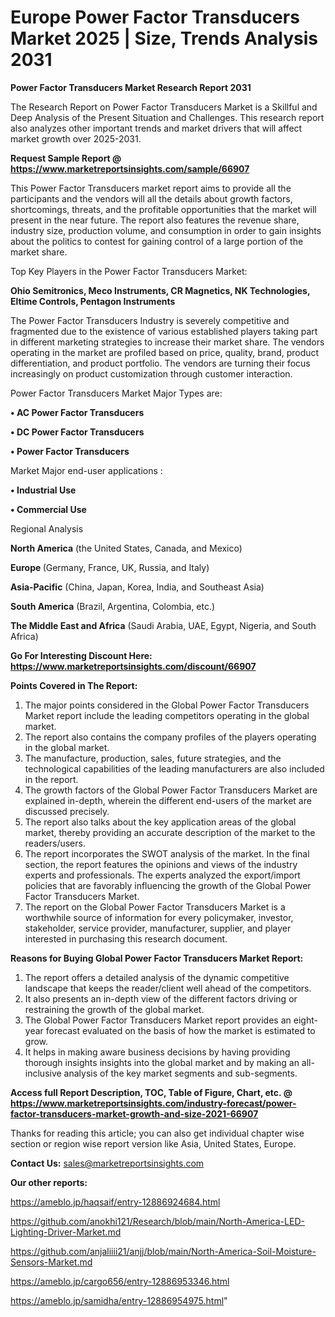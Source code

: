 # Europe Power Factor Transducers Market 2025 | Size, Trends Analysis 2031

<strong>Power Factor Transducers Market Research Report 2031</strong>

The Research Report on Power Factor Transducers Market is a Skillful and Deep Analysis of the Present Situation and Challenges. This research report also analyzes other important trends and market drivers that will affect market growth over 2025-2031.

<strong>Request Sample Report @ <a href=https://www.marketreportsinsights.com/sample/66907>https://www.marketreportsinsights.com/sample/66907</a></strong>

This Power Factor Transducers market report aims to provide all the participants and the vendors will all the details about growth factors, shortcomings, threats, and the profitable opportunities that the market will present in the near future. The report also features the revenue share, industry size, production volume, and consumption in order to gain insights about the politics to contest for gaining control of a large portion of the market share.

Top Key Players in the Power Factor Transducers Market:

<strong>Ohio Semitronics, Meco Instruments, CR Magnetics, NK Technologies, Eltime Controls, Pentagon Instruments</strong>

The Power Factor Transducers Industry is severely competitive and fragmented due to the existence of various established players taking part in different marketing strategies to increase their market share. The vendors operating in the market are profiled based on price, quality, brand, product differentiation, and product portfolio. The vendors are turning their focus increasingly on product customization through customer interaction.

Power Factor Transducers Market Major Types are:

<strong>• AC Power Factor Transducers

• DC Power Factor Transducers

• Power Factor Transducers</strong>

Market Major end-user applications :

<strong>• Industrial Use

• Commercial Use</strong>

Regional Analysis

</u><strong><b>North America</b></strong> (the United States, Canada, and Mexico)

<strong><b>Europe </b></strong>(Germany, France, UK, Russia, and Italy)

<strong><b>Asia-Pacific</b></strong> (China, Japan, Korea, India, and Southeast Asia)

<strong><b>South America</b></strong> (Brazil, Argentina, Colombia, etc.)

<strong><b>The Middle East and Africa</b></strong> (Saudi Arabia, UAE, Egypt, Nigeria, and South Africa)

<strong>Go For Interesting Discount Here: <a href=https://www.marketreportsinsights.com/discount/66907>https://www.marketreportsinsights.com/discount/66907</a></strong>

<strong>Points Covered in The Report:</strong>
<ol>
  <li>The major points considered in the Global Power Factor Transducers Market report include the leading competitors operating in the global market.</li>
  <li>The report also contains the company profiles of the players operating in the global market.</li>
  <li>The manufacture, production, sales, future strategies, and the technological capabilities of the leading manufacturers are also included in the report.</li>
  <li>The growth factors of the Global Power Factor Transducers Market are explained in-depth, wherein the different end-users of the market are discussed precisely.</li>
  <li>The report also talks about the key application areas of the global market, thereby providing an accurate description of the market to the readers/users.</li>
  <li>The report incorporates the SWOT analysis of the market. In the final section, the report features the opinions and views of the industry experts and professionals. The experts analyzed the export/import policies that are favorably influencing the growth of the Global Power Factor Transducers Market.</li>
  <li>The report on the Global Power Factor Transducers Market is a worthwhile source of information for every policymaker, investor, stakeholder, service provider, manufacturer, supplier, and player interested in purchasing this research document.</li>
</ol>
<strong>Reasons for Buying Global Power Factor Transducers Market Report:</strong>

<ol>
  <li>The report offers a detailed analysis of the dynamic competitive landscape that keeps the reader/client well ahead of the competitors.</li>
  <li>It also presents an in-depth view of the different factors driving or restraining the growth of the global market.</li>
  <li>The Global Power Factor Transducers Market report provides an eight-year forecast evaluated on the basis of how the market is estimated to grow.</li>
  <li>It helps in making aware business decisions by having providing thorough insights insights into the global market and by making an all-inclusive analysis of the key market segments and sub-segments.</li>
</ol>
<strong>Access full Report Description, TOC, Table of Figure, Chart, etc. @ <a href=https://www.marketreportsinsights.com/industry-forecast/power-factor-transducers-market-growth-and-size-2021-66907>https://www.marketreportsinsights.com/industry-forecast/power-factor-transducers-market-growth-and-size-2021-66907</a></strong>


Thanks for reading this article; you can also get individual chapter wise section or region wise report version like Asia, United States, Europe.

<strong>Contact Us:</strong>
sales@marketreportsinsights.com

<strong>Our other reports:</strong>

<a href=https://ameblo.jp/haqsaif/entry-12886924684.html>https://ameblo.jp/haqsaif/entry-12886924684.html</a>

<a href=https://github.com/anokhi121/Research/blob/main/North-America-LED-Lighting-Driver-Market.md>https://github.com/anokhi121/Research/blob/main/North-America-LED-Lighting-Driver-Market.md</a>

<a href=https://github.com/anjaliiii21/anjj/blob/main/North-America-Soil-Moisture-Sensors-Market.md>https://github.com/anjaliiii21/anjj/blob/main/North-America-Soil-Moisture-Sensors-Market.md</a>

<a href=https://ameblo.jp/cargo656/entry-12886953346.html>https://ameblo.jp/cargo656/entry-12886953346.html</a>

<a href=https://ameblo.jp/samidha/entry-12886954975.html>https://ameblo.jp/samidha/entry-12886954975.html</a>"
